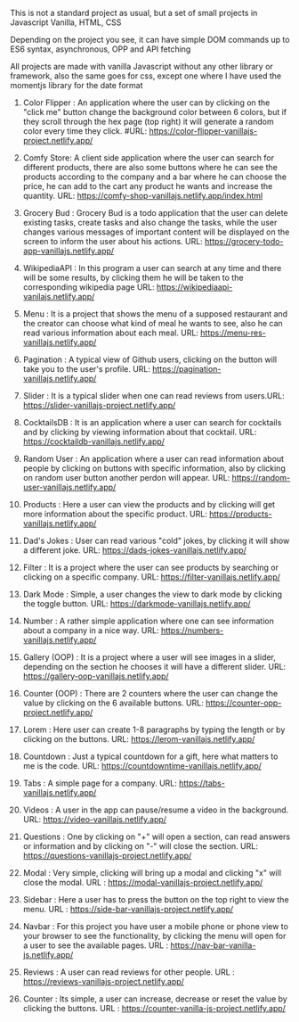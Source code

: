 This is not a standard project as usual, but a set of small projects in Javascript Vanilla, HTML, CSS

Depending on the project you see, it can have simple DOM commands up to ES6 syntax, asynchronous, OPP and API fetching

All projects are made with vanilla Javascript without any other library or framework, also the same goes for css, except one where I have used the momentjs library for the date format

1) Color Flipper : An application where the user can by clicking on the "click me" button change the background color between 6 colors, but if they scroll through the hex page (top right) it will generate a random color every time they click. #URL: https://color-flipper-vanillajs-project.netlify.app/

2) Comfy Store: A client side application where the user can search for different products, there are also some buttons where he can see the products according to the company and a bar where he can choose the price, he can add to the cart any product he wants and increase the quantity. 
URL: https://comfy-shop-vanillajs.netlify.app/index.html

3) Grocery Bud : Grocery Bud is a todo application that the user can delete existing tasks, create tasks and also change the tasks, while the user changes various messages of important content will be displayed on the screen to inform the user about his actions. URL: https://grocery-todo-app-vanillajs.netlify.app/

4) WikipediaAPI : 
In this program a user can search at any time and there will be some results, by clicking them he will be taken to the corresponding wikipedia page
URL: https://wikipediaapi-vanilajs.netlify.app/

5) Menu : It is a project that shows the menu of a supposed restaurant and the creator can choose what kind of meal he wants to see, also he can read various information about each meal. URL: https://menu-res-vanillajs.netlify.app/

6) Pagination : A typical view of Github users, clicking on the button will take you to the user's profile. URL: https://pagination-vanillajs.netlify.app/

7) Slider : It is a typical slider when one can read reviews from users.URL: https://slider-vanillajs-project.netlify.app/

8) CocktailsDB : It is an application where a user can search for cocktails and by clicking by viewing information about that cocktail. 
URL: https://cocktaildb-vanillajs.netlify.app/

9) Random User : An application where a user can read information about people by clicking on buttons with specific information, also by clicking on random user button another perdon will appear. URL: https://random-user-vanillajs.netlify.app/

10) Products : Here a user can view the products and by clicking will get more information about the specific product. URL: https://products-vanillajs.netlify.app/

11) Dad's Jokes : User can read various "cold" jokes, by clicking it will show a different joke. URL: https://dads-jokes-vanillajs.netlify.app/

12) Filter : It is a project where the user can see products by searching or clicking on a specific company. URL: https://filter-vanillajs.netlify.app/

13) Dark Mode : Simple, a user changes the view to dark mode by clicking the toggle button. URL: https://darkmode-vanillajs.netlify.app/

14) Number : A rather simple application where one can see information about a company in a nice way. URL: https://numbers-vanillajs.netlify.app/

15) Gallery (OOP) : It is a project where a user will see images in a slider, depending on the section he chooses it will have a different slider. 
URL: https://gallery-oop-vanillajs.netlify.app/

16) Counter (OOP) : There are 2 counters where the user can change the value by clicking on the 6 available buttons. URL: https://counter-opp-project.netlify.app/

17) Lorem : Here user can create 1-8 paragraphs by typing the length or by clicking on the buttons. URL: https://lerom-vanillajs.netlify.app/

18) Countdown : Just a typical countdown for a gift, here what matters to me is the code. URL: https://countdowntime-vanillajs.netlify.app/

19) Tabs : A simple page for a company. URL: https://tabs-vanillajs.netlify.app/

20) Videos : A user in the app can pause/resume a video in the background. URL: https://video-vanillajs.netlify.app/

21) Questions : One by clicking on "+" will open a section, can read answers or information and by clicking on "-" will close the section. 
URL: https://questions-vanillajs-project.netlify.app/

22) Modal : Very simple, clicking will bring up a modal and clicking "x" will close the modal. URL : https://modal-vanillajs-project.netlify.app/

23) Sidebar : Here a user has to press the button on the top right to view the menu. URL : https://side-bar-vanillajs-project.netlify.app/

24) Navbar : For this project you have user a mobile phone or phone view to your browser to see the functionality, by clicking the menu will open for a user to see the available pages. URL : https://nav-bar-vanilla-js.netlify.app/

25) Reviews : A user can read reviews for other people. URL : https://reviews-vanillajs-project.netlify.app/

26) Counter : Its simple, a user can increase, decrease or reset the value by clicking the buttons. URL : https://counter-vanilla-js-project.netlify.app/
